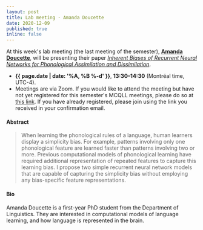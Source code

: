 ```yaml
---
layout: post
title: Lab meeting - Amanda Doucette
date: 2020-12-09
published: true
inline: false 
---
```


At this week's lab meeting (the last meeting of the semester), [**Amanda Doucette**](/people/doucette.amanda), will be presenting their paper [_Inherent Biases of Recurrent Neural Networks for Phonological Assimilation and Dissimilation_](https://www.aclweb.org/anthology/W17-0705.pdf).

- **{{ page.date | date: '%A, %B %-d' }}**, **13:30–14:30** (Montréal time, UTC-4).
- Meetings are via Zoom. If you would like to attend the meeting but have not yet registered for this semester's MCQLL meetings, please do so at [this link](https://umontreal.zoom.us/meeting/register/tJElc--sqTgqGdawmDQZbO0Cvc7IOK5MLmae). If you have already registered, please join using the link you received in your confirmation email.

#### Abstract

<blockquote>
	When learning the phonological rules of a language, human learners display a simplicity bias. For example, patterns involving only one phonological feature are learned faster than patterns involving two or more. Previous computational models of phonological learning have required additional representation of repeated features to capture this learning bias. I propose two simple recurrent neural network models that are capable of capturing the simplicity bias without employing any bias-specific feature representations.
</blockquote>

#### Bio

Amanda Doucette is a first-year PhD student from the Department of Linguistics. They are interested in computational models of language learning, and how language is represented in the brain.
